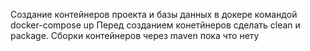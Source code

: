 Создание контейнеров проекта и базы данных в докере командой docker-compose up
Перед созданием конетйнеров сделать clean и package. Сборки контейнеров через maven пока что нету 